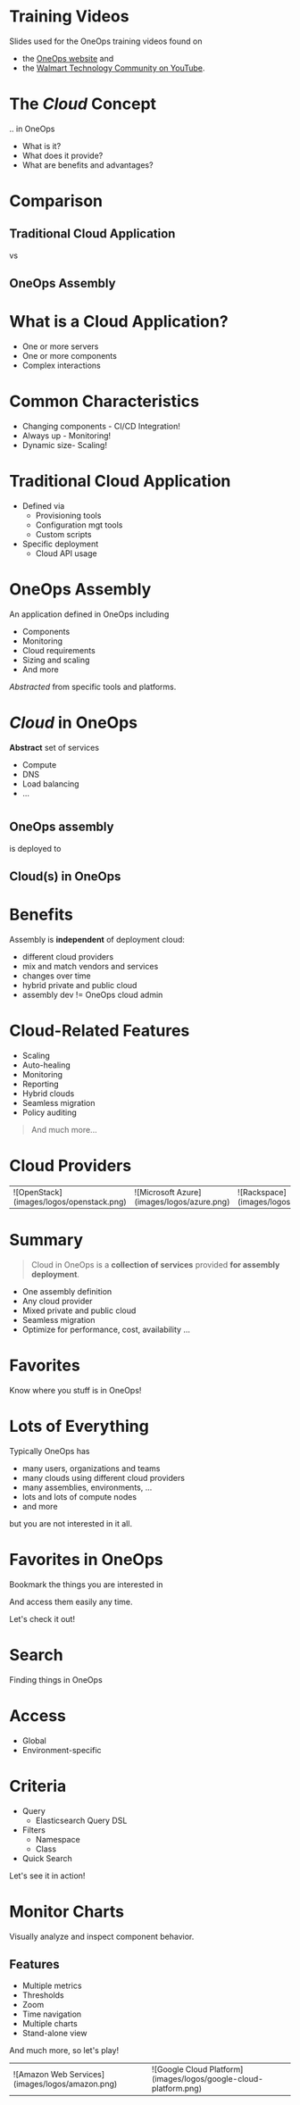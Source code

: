 # Training Videos

Slides used for the OneOps training videos found on 

- the [OneOps website](http://oneops.com) and 
- the [Walmart Technology Community on YouTube](https://www.youtube.com/watch?v=tmFguo76K90&list=PLjDnb0653uBDMBpTBoLVkVtGIDO-P8e3U).


# The _Cloud_ Concept 

.. in OneOps

- What is it? <!-- .element: class="fragment" -->
- What does it provide? <!-- .element: class="fragment" -->
- What are benefits and advantages? <!-- .element: class="fragment" -->


# Comparison

## Traditional Cloud Application

vs <!-- .element: class="fragment" -->

## OneOps Assembly <!-- .element: class="fragment" -->


# What is a Cloud Application?

- One or more servers <!-- .element: class="fragment" -->
- One or more components <!-- .element: class="fragment" -->
- Complex interactions <!-- .element: class="fragment" -->


# Common Characteristics

- Changing components - CI/CD Integration! <!-- .element: class="fragment" -->
- Always up - Monitoring! <!-- .element: class="fragment" -->
- Dynamic size- Scaling! <!-- .element: class="fragment" -->


# Traditional Cloud Application

- Defined via 
  - Provisioning tools
  - Configuration mgt tools
  - Custom scripts
- Specific deployment
  - Cloud API usage


# OneOps Assembly

An application defined in OneOps including

- Components 
- Monitoring
- Cloud requirements
- Sizing and scaling
- And more

_Abstracted_ from specific tools and platforms.


# _Cloud_ in OneOps 

__Abstract__ set of services

- Compute
- DNS
- Load balancing
- ...


#  

## OneOps assembly 

is deployed to 

## Cloud(s) in OneOps


# Benefits

Assembly is __independent__ of deployment cloud:

- different cloud providers
- mix and match vendors and services
- changes over time
- hybrid private and public cloud
- assembly dev != OneOps cloud admin


# Cloud-Related Features

* Scaling
* Auto-healing
* Monitoring
* Reporting
* Hybrid clouds
* Seamless migration
* Policy auditing

> And much more...


# Cloud Providers

<table border="0">
<tr>
<td>
![OpenStack](images/logos/openstack.png)
</td>
<td>
![Microsoft Azure](images/logos/azure.png)
</td>
<td>
![Rackspace](images/logos/rackspace.png)
</td>
</tr>
</table>

<table border="0">
<tr>
<td>
![Amazon Web Services](images/logos/amazon.png)
</td>
<td>
![Google Cloud Platform](images/logos/google-cloud-platform.png)
</td>
</tr>


# Summary 

>Cloud in OneOps is a __collection of services__ provided __for assembly deployment__.

- One assembly definition <!-- .element: class="fragment" -->
- Any cloud provider <!-- .element: class="fragment" -->
- Mixed private and public cloud <!-- .element: class="fragment" -->
- Seamless migration <!-- .element: class="fragment" -->
- Optimize for performance, cost, availability ... <!-- .element: class="fragment" -->



# Favorites

Know where you stuff is in OneOps!


# Lots of Everything

Typically OneOps has 

- many users, organizations and teams <!-- .element: class="fragment" -->
- many clouds using different cloud providers <!-- .element: class="fragment" -->
- many assemblies, environments, ... <!-- .element: class="fragment" -->
- lots and lots of compute nodes <!-- .element: class="fragment" -->
- and more <!-- .element: class="fragment" -->

but you are not interested in it all. <!-- .element: class="fragment" -->


# Favorites in OneOps

Bookmark the things you are interested in <!-- .element: class="fragment" -->

And access them easily any time. <!-- .element: class="fragment" -->

Let's check it out! <!-- .element: class="fragment" -->



# Search

Finding things in OneOps


# Access

- Global <!-- .element: class="fragment" -->
- Environment-specific <!-- .element: class="fragment" -->


# Criteria

- Query <!-- .element: class="fragment" -->
  - Elasticsearch Query DSL <!-- .element: class="fragment" --> 
- Filters <!-- .element: class="fragment" -->
  - Namespace <!-- .element: class="fragment" -->
  - Class <!-- .element: class="fragment" -->
- Quick Search <!-- .element: class="fragment" -->

Let's see it in action! <!-- .element: class="fragment" -->



# Monitor Charts

Visually analyze and inspect component behavior.


## Features

- Multiple metrics <!-- .element: class="fragment" -->
- Thresholds <!-- .element: class="fragment" -->
- Zoom <!-- .element: class="fragment" -->
- Time navigation <!-- .element: class="fragment" -->
- Multiple charts <!-- .element: class="fragment" -->
- Stand-alone view <!-- .element: class="fragment" -->

And much more, so let's play! <!-- .element: class="fragment" -->